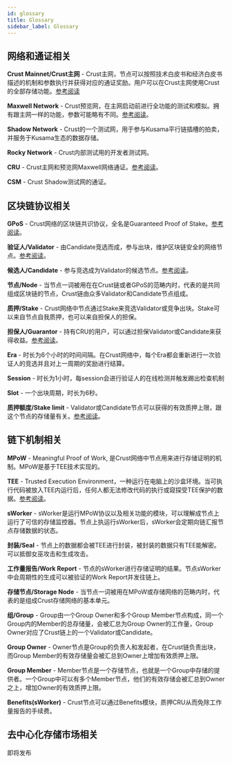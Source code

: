 ```yaml
---
id: glossary
title: Glossary
sidebar_label: Glossary
---
```


## 网络和通证相关

**Crust Mainnet/Crust主网** - Crust主网，节点可以按照技术白皮书和经济白皮书描述的机制和参数执行并获得对应的通证奖励。用户可以在Crust主网使用Crust的全部存储功能。[参考阅读](crust-overview.md)

**Maxwell Network** - Crust预览网，在主网启动前进行全功能的测试和模拟。拥有跟主网一样的功能，参数可能略有不同。[参考阅读](https://wiki-maxwell.crust.network/docs/zh-CN/previewNetworkMaxwell)。

**Shadow Network** - Crust的一个测试网，用于参与Kusama平行链插槽的拍卖，并服务于Kusama生态的数据存储。

**Rocky Network** - Crust内部测试用的开发者测试网。

**CRU** - Crust主网和预览网Maxwell网络通证。[参考阅读](crust-account.md)。

**CSM** - Crust Shadow测试网的通证。

## 区块链协议相关

**GPoS** - Crust网络的区块链共识协议，全名是Guaranteed Proof of Stake。[参考阅读](GPoS.md)。

**验证人/Validator** - 由Candidate竞选而成，参与出块，维护区块链安全的网络节点。[参考阅读](validator.md)。

**候选人/Candidate** - 参与竞选成为Validator的候选节点。[参考阅读](validator.md)。

**节点/Node** - 当节点一词被用在在Crust链或者GPoS的范畴内时，代表的是共同组成区块链的节点，Crust链由众多Validator和Candidate节点组成。

**质押/Stake** - Crust网络中节点通过Stake来竞选Validator或竞争出块。Stake可以来自节点自我质押，也可以来自担保人的担保。

**担保人/Guarantor** - 持有CRU的用户，可以通过担保Validator或Candidate来获得收益。[参考阅读](guarantor.md)。

**Era** - 时长为6个小时的时间间隔。在Crust网络中，每个Era都会重新进行一次验证人的竞选并且对上一周期的奖励进行结算。

**Session** -  时长为1小时，每session会进行验证人的在线检测并触发踢出检查机制

**Slot** - 一个出块周期，时长为6秒。

**质押额度/Stake limit** - Validator或Candidate节点可以获得的有效质押上限，跟这个节点的存储量有关。[参考阅读](GPoS.md)。

## 链下机制相关

**MPoW** - Meaningful Proof of Work, 是Crust网络中节点用来进行存储证明的机制。MPoW是基于TEE技术实现的。

**TEE** - Trusted Execution Environment，一种运行在电脑上的沙盒环境。当可执行代码被放入TEE内运行后，任何人都无法修改代码的执行或窥探受TEE保护的数据。[参考阅读](https://www.trustonic.com/technical-articles/what-is-a-trusted-execution-environment-tee/)。

**sWorker** - sWorker是运行MPoW协议以及相关功能的模块，可以理解成节点上运行了可信的存储监控器。节点上执运行sWorker后，sWorker会定期向链汇报节点存储数据的状态。

**封装/Seal** - 节点上的数据都会被TEE进行封装，被封装的数据只有TEE能解密。可以抵御女巫攻击和生成攻击。

**工作量报告/Work Report** - 节点的sWorker进行存储证明的结果。节点sWorker中会周期性的生成可以被验证的Work Report并发往链上。

**存储节点/Storage Node** - 当节点一词被用在MPoW或存储网络的范畴内时，代表的是组成Crust存储网络的基本单元。

**组/Group** - Group由一个Group Owner和多个Group Member节点构成，同一个Group内的Member的总存储量，会被汇总为Group Owner的工作量，Group Owner对应了Crust链上的一个Validator或Candidate。

**Group Owner** - Owner节点是Group的负责人和发起者，在Crust链负责出块，而Group Member的有效存储量会被汇总到Owner上增加有效质押上限。

**Group Member** - Member节点是一个存储节点，也就是一个Group中存储的提供者。一个Group中可以有多个Member节点，他们的有效存储会被汇总到Owner之上，增加Owner的有效质押上限。

**Benefits(sWorker)** - Crust节点可以通过Benefits模块，质押CRU从而免除工作量报告的手续费。

## 去中心化存储市场相关

即将发布
